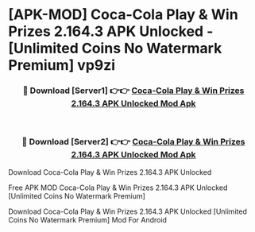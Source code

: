 # [APK-MOD] Coca-Cola  Play & Win Prizes 2.164.3 APK Unlocked - [Unlimited Coins No Watermark Premium] vp9zi



<div align="center">
<h3>🔴 Download [Server1] 👉👉 <a href="https://momento.my/?title=Coca-Cola__Play_&_Win_Prizes_2.164.3_APK_Unlocked">Coca-Cola  Play & Win Prizes 2.164.3 APK Unlocked Mod Apk</a></h3><br>

<h3>🔴 Download [Server2] 👉👉 <a href="https://momento.my/?title=Coca-Cola__Play_&_Win_Prizes_2.164.3_APK_Unlocked">Coca-Cola  Play & Win Prizes 2.164.3 APK Unlocked Mod Apk</a></h3>
</div>



Download Coca-Cola  Play & Win Prizes 2.164.3 APK Unlocked 

Free APK MOD Coca-Cola  Play & Win Prizes 2.164.3 APK Unlocked [Unlimited Coins No Watermark Premium]

Download Coca-Cola  Play & Win Prizes 2.164.3 APK Unlocked [Unlimited Coins No Watermark Premium] Mod For Android
